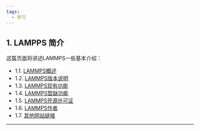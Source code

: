 ```yaml
---
tags:
  - 学习
---
```

## 1. LAMPPS 简介
这篇页面将讲述LAMMPS一些基本介绍：
* 1.1\.  [LAMMPS概述](./google.html/)
* 1.2\.  [LAMMPS版本说明](http://www.google.com/)
* 1.3\.  [LAMMPS现有功能](http://www.google.com/)
* 1.4\.  [LAMMPS暂缺功能](http://www.google.com/)
* 1.5\.  [LAMMPS开源许可证](http://www.google.com/)
* 1.6\.  [LAMMPS作者](http://www.google.com/)
* 1.7\.  [其他网站链接](http://www.google.com/)
---